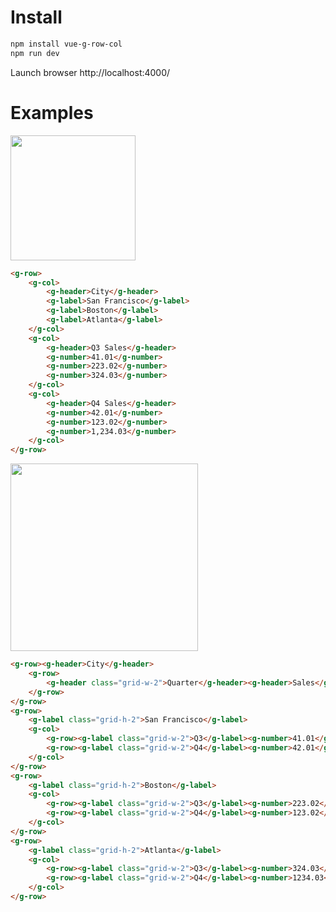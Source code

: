 
# Install

```bash
npm install vue-g-row-col
npm run dev
```

Launch browser http://localhost:4000/

# Examples

<img src="https://raw.githubusercontent.com/firepick/vue-g-row-col/master/images/row-of-cols.png" height=200px>

```HTML
<g-row>
    <g-col>
        <g-header>City</g-header>
        <g-label>San Francisco</g-label>
        <g-label>Boston</g-label>
        <g-label>Atlanta</g-label>
    </g-col>
    <g-col>
        <g-header>Q3 Sales</g-header>
        <g-number>41.01</g-number>
        <g-number>223.02</g-number>
        <g-number>324.03</g-number>
    </g-col>
    <g-col>
        <g-header>Q4 Sales</g-header>
        <g-number>42.01</g-number>
        <g-number>123.02</g-number>
        <g-number>1,234.03</g-number>
    </g-col>
</g-row>
```

<img src="https://raw.githubusercontent.com/firepick/vue-g-row-col/master/images/rows-cols-rows.png" height=300px>

```HTML
<g-row><g-header>City</g-header>
    <g-row>
        <g-header class="grid-w-2">Quarter</g-header><g-header>Sales</g-header>
    </g-row>
</g-row>
<g-row>
    <g-label class="grid-h-2">San Francisco</g-label>
    <g-col>
        <g-row><g-label class="grid-w-2">Q3</g-label><g-number>41.01</g-number></g-row>
        <g-row><g-label class="grid-w-2">Q4</g-label><g-number>42.01</g-number></g-row>
    </g-col>
</g-row>
<g-row>
    <g-label class="grid-h-2">Boston</g-label>
    <g-col>
        <g-row><g-label class="grid-w-2">Q3</g-label><g-number>223.02</g-number></g-row>
        <g-row><g-label class="grid-w-2">Q4</g-label><g-number>123.02</g-number></g-row>
    </g-col>
</g-row>
<g-row>
    <g-label class="grid-h-2">Atlanta</g-label>
    <g-col>
        <g-row><g-label class="grid-w-2">Q3</g-label><g-number>324.03</g-number></g-row>
        <g-row><g-label class="grid-w-2">Q4</g-label><g-number>1234.03</g-number></g-row>
    </g-col>
</g-row>
```
